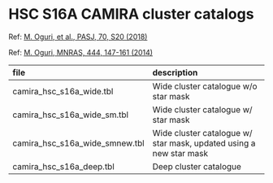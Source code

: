 # HSC S16A CAMIRA cluster catalogs

Ref: [M. Oguri, et al., PASJ, 70, S20 (2018)](https://ui.adsabs.harvard.edu/abs/2018PASJ...70S..20O/abstract) 

Ref: [M. Oguri, MNRAS, 444, 147-161 (2014)](https://ui.adsabs.harvard.edu/abs/2014MNRAS.444..147O)

| file       | description |
|:---        |:---     |
| camira_hsc_s16a_wide.tbl | Wide cluster catalogue w/o star mask  |
| camira_hsc_s16a_wide_sm.tbl | Wide cluster catalogue w/ star mask   |
| camira_hsc_s16a_wide_smnew.tbl | Wide cluster catalogue w/ star mask, updated using a new star mask |
| camira_hsc_s16a_deep.tbl | Deep cluster catalogue |
